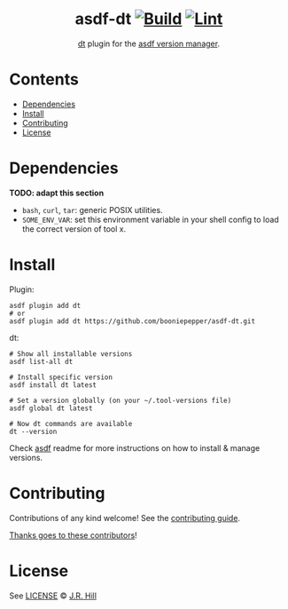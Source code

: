 <div align="center">

# asdf-dt [![Build](https://github.com/booniepepper/asdf-dt/actions/workflows/build.yml/badge.svg)](https://github.com/booniepepper/asdf-dt/actions/workflows/build.yml) [![Lint](https://github.com/booniepepper/asdf-dt/actions/workflows/lint.yml/badge.svg)](https://github.com/booniepepper/asdf-dt/actions/workflows/lint.yml)

[dt](https://dt.plumbing) plugin for the [asdf version manager](https://asdf-vm.com).

</div>

# Contents

- [Dependencies](#dependencies)
- [Install](#install)
- [Contributing](#contributing)
- [License](#license)

# Dependencies

**TODO: adapt this section**

- `bash`, `curl`, `tar`: generic POSIX utilities.
- `SOME_ENV_VAR`: set this environment variable in your shell config to load the correct version of tool x.

# Install

Plugin:

```shell
asdf plugin add dt
# or
asdf plugin add dt https://github.com/booniepepper/asdf-dt.git
```

dt:

```shell
# Show all installable versions
asdf list-all dt

# Install specific version
asdf install dt latest

# Set a version globally (on your ~/.tool-versions file)
asdf global dt latest

# Now dt commands are available
dt --version
```

Check [asdf](https://github.com/asdf-vm/asdf) readme for more instructions on how to
install & manage versions.

# Contributing

Contributions of any kind welcome! See the [contributing guide](contributing.md).

[Thanks goes to these contributors](https://github.com/booniepepper/asdf-dt/graphs/contributors)!

# License

See [LICENSE](LICENSE) © [J.R. Hill](https://github.com/booniepepper/)

